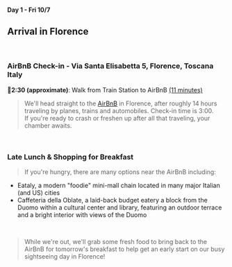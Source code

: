#### Day 1 - Fri 10/7 
## Arrival in Florence
<br>

### AirBnB Check-in - Via Santa Elisabetta 5, Florence, Toscana Italy

🚶**2:30 (approximate)**: Walk from Train Station to AirBnB [(11 minutes)](https://goo.gl/maps/pCivNQbnYBPQdVzu5)

> We'll head straight to the [AirBnB](https://www.airbnb.com/rooms/4623533?source_impression_id=p3_1662931598_8UVrLLOCV2J5awOL) in Florence, after roughly 14 hours traveling by planes, trains and automobiles. Check-in time is 3:00. <br>
> If you're ready to crash or freshen up after all that traveling, your chamber awaits. 

<br>

### Late Lunch & Shopping for Breakfast

> If you're hungry, there are many options near the AirBnB including: <br>

- Eataly, a modern "foodie" mini-mall chain located in many major Italian (and US) cities
- Caffeteria della Oblate, a laid-back budget eatery a block from the Duomo within a cultural center and library, featuring an outdoor terrace and a bright interior with views of the Duomo

<br>

> While we're out, we'll grab some fresh food to bring back to the AirBnB for tomorrow's breakfast to help get an early start on our busy sightseeing day in Florence!
